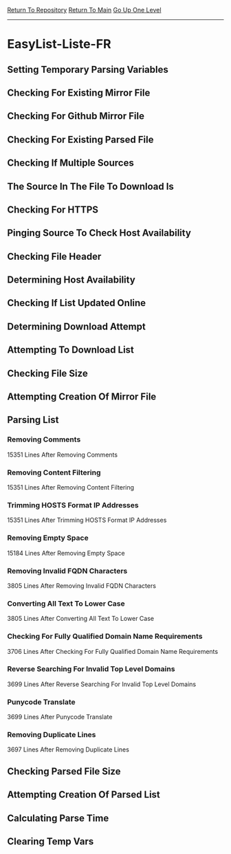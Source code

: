 [Return To Repository](https://github.com/bast69/piholeparser/)
[Return To Main](https://github.com/bast69/piholeparser/blob/master/RecentRunLogs/Mainlog.md)
[Go Up One Level](https://github.com/bast69/piholeparser/blob/master/RecentRunLogs/TopLevelScripts/30-Processing-External-Blacklists.md)
____________________________________
# EasyList-Liste-FR
## Setting Temporary Parsing Variables
## Checking For Existing Mirror File
## Checking For Github Mirror File
## Checking For Existing Parsed File
## Checking If Multiple Sources
## The Source In The File To Download Is
## Checking For HTTPS
## Pinging Source To Check Host Availability
## Checking File Header
## Determining Host Availability
## Checking If List Updated Online
## Determining Download Attempt
## Attempting To Download List
## Checking File Size
## Attempting Creation Of Mirror File
## Parsing List
### Removing Comments
15351 Lines After Removing Comments
### Removing Content Filtering
15351 Lines After Removing Content Filtering
### Trimming HOSTS Format IP Addresses
15351 Lines After Trimming HOSTS Format IP Addresses
### Removing Empty Space
15184 Lines After Removing Empty Space
### Removing Invalid FQDN Characters
3805 Lines After Removing Invalid FQDN Characters
### Converting All Text To Lower Case
3805 Lines After Converting All Text To Lower Case
### Checking For Fully Qualified Domain Name Requirements
3706 Lines After Checking For Fully Qualified Domain Name Requirements
### Reverse Searching For Invalid Top Level Domains
3699 Lines After Reverse Searching For Invalid Top Level Domains
### Punycode Translate
3699 Lines After Punycode Translate
### Removing Duplicate Lines
3697 Lines After Removing Duplicate Lines
## Checking Parsed File Size
## Attempting Creation Of Parsed List
## Calculating Parse Time
## Clearing Temp Vars
